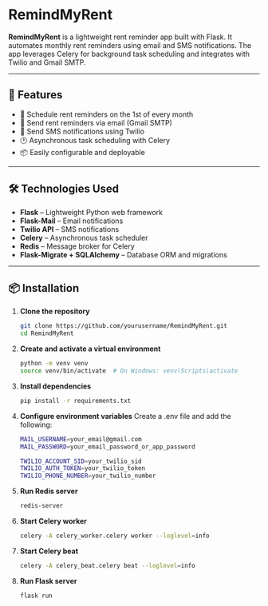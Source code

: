# RemindMyRent

**RemindMyRent** is a lightweight rent reminder app built with Flask. It automates monthly rent reminders using email and SMS notifications. The app leverages Celery for background task scheduling and integrates with Twilio and Gmail SMTP.

---

## 🚀 Features

- 📅 Schedule rent reminders on the 1st of every month
- 📧 Send rent reminders via email (Gmail SMTP)
- 📲 Send SMS notifications using Twilio
- 🕐 Asynchronous task scheduling with Celery
- 📦 Easily configurable and deployable

---

## 🛠️ Technologies Used

- **Flask** – Lightweight Python web framework
- **Flask-Mail** – Email notifications
- **Twilio API** – SMS notifications
- **Celery** – Asynchronous task scheduler
- **Redis** – Message broker for Celery
- **Flask-Migrate + SQLAlchemy** – Database ORM and migrations

---

## 📦 Installation

1. **Clone the repository**
   ```bash
   git clone https://github.com/yourusername/RemindMyRent.git
   cd RemindMyRent

2. **Create and activate a virtual environment**
    ```bash
    python -m venv venv
    source venv/bin/activate  # On Windows: venv\Scripts\activate

3. **Install dependencies**
    ```bash
    pip install -r requirements.txt

4. **Configure environment variables**
    Create a .env file and add the following:
    ```bash
    MAIL_USERNAME=your_email@gmail.com
    MAIL_PASSWORD=your_email_password_or_app_password

    TWILIO_ACCOUNT_SID=your_twilio_sid
    TWILIO_AUTH_TOKEN=your_twilio_token
    TWILIO_PHONE_NUMBER=your_twilio_number

5. **Run Redis server**
    ```bash
    redis-server

6. **Start Celery worker**
    ```bash
    celery -A celery_worker.celery worker --loglevel=info

7. **Start Celery beat**
    ```bash
    celery -A celery_beat.celery beat --loglevel=info

8. **Run Flask server**
    ```bash
    flask run







